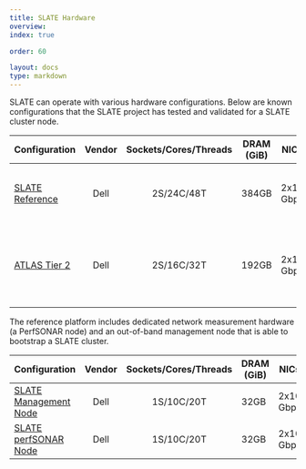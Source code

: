 ```yaml
---
title: SLATE Hardware
overview: 
index: true

order: 60

layout: docs
type: markdown
---
```


SLATE can operate with various hardware configurations.  Below are known configurations that the SLATE project has tested and validated for a SLATE cluster node.

| Configuration   | Vendor | Sockets/Cores/Threads | DRAM (GiB)  | NICs  | Storage                                          | Year | 
|-----------------|:------:|:---------------------:|-------------|-------|--------------------------------------------------|------|
| [SLATE Reference](/docs/slate-hardware/container-host.html) | Dell   | 2S/24C/48T            | 384GB | 2x10 Gbps | 8x8 TB, 1x1.6 TB NVME, 2x16 GB microSD           | 2018 |
| [ATLAS Tier 2](/docs/slate-hardware/atlas-node.html)    | Dell   | 2S/16C/32T            | 192GB  | 2x10 Gbps | 12x12 TB, BOSS controller 240 GB M.2, 4x2 TB M.2 | 2019 |


The reference platform includes dedicated network measurement hardware (a PerfSONAR node) and an out-of-band management node that is able to bootstrap a SLATE cluster.

| Configuration         | Vendor | Sockets/Cores/Threads | DRAM (GiB) | NICs  | Storage    | Year |
|-----------------------|:------:|:---------------------:|------------|-------|------------|------|
| [SLATE Management Node](/docs/slate-hardware/management-node.html) | Dell   | 1S/10C/20T            | 32GB | 2x10 Gbps | 480 GB SSD | 2018 |
| [SLATE perfSONAR Node](/docs/slate-hardware/perfsonar-node.html)  | Dell   | 1S/10C/20T            | 32GB | 2x10 Gbps | 480 GB SSD | 2018 |




<!--  {% include section-index.html %} -->
